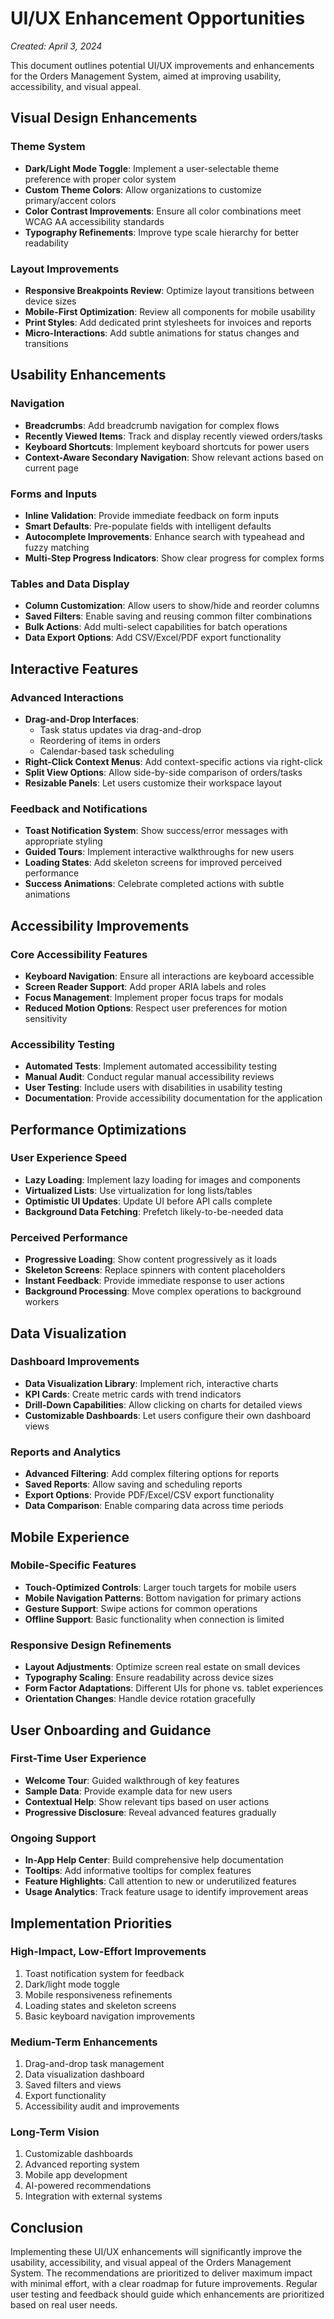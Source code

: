 # UI/UX Enhancement Opportunities

*Created: April 3, 2024*

This document outlines potential UI/UX improvements and enhancements for the Orders Management System, aimed at improving usability, accessibility, and visual appeal.

## Visual Design Enhancements

### Theme System
- **Dark/Light Mode Toggle**: Implement a user-selectable theme preference with proper color system
- **Custom Theme Colors**: Allow organizations to customize primary/accent colors
- **Color Contrast Improvements**: Ensure all color combinations meet WCAG AA accessibility standards
- **Typography Refinements**: Improve type scale hierarchy for better readability

### Layout Improvements
- **Responsive Breakpoints Review**: Optimize layout transitions between device sizes
- **Mobile-First Optimization**: Review all components for mobile usability
- **Print Styles**: Add dedicated print stylesheets for invoices and reports
- **Micro-Interactions**: Add subtle animations for status changes and transitions

## Usability Enhancements

### Navigation
- **Breadcrumbs**: Add breadcrumb navigation for complex flows
- **Recently Viewed Items**: Track and display recently viewed orders/tasks
- **Keyboard Shortcuts**: Implement keyboard shortcuts for power users
- **Context-Aware Secondary Navigation**: Show relevant actions based on current page

### Forms and Inputs
- **Inline Validation**: Provide immediate feedback on form inputs
- **Smart Defaults**: Pre-populate fields with intelligent defaults
- **Autocomplete Improvements**: Enhance search with typeahead and fuzzy matching
- **Multi-Step Progress Indicators**: Show clear progress for complex forms

### Tables and Data Display
- **Column Customization**: Allow users to show/hide and reorder columns
- **Saved Filters**: Enable saving and reusing common filter combinations
- **Bulk Actions**: Add multi-select capabilities for batch operations
- **Data Export Options**: Add CSV/Excel/PDF export functionality

## Interactive Features

### Advanced Interactions
- **Drag-and-Drop Interfaces**:
  - Task status updates via drag-and-drop
  - Reordering of items in orders
  - Calendar-based task scheduling
- **Right-Click Context Menus**: Add context-specific actions via right-click
- **Split View Options**: Allow side-by-side comparison of orders/tasks
- **Resizable Panels**: Let users customize their workspace layout

### Feedback and Notifications
- **Toast Notification System**: Show success/error messages with appropriate styling
- **Guided Tours**: Implement interactive walkthroughs for new users
- **Loading States**: Add skeleton screens for improved perceived performance
- **Success Animations**: Celebrate completed actions with subtle animations

## Accessibility Improvements

### Core Accessibility Features
- **Keyboard Navigation**: Ensure all interactions are keyboard accessible
- **Screen Reader Support**: Add proper ARIA labels and roles
- **Focus Management**: Implement proper focus traps for modals
- **Reduced Motion Options**: Respect user preferences for motion sensitivity

### Accessibility Testing
- **Automated Tests**: Implement automated accessibility testing
- **Manual Audit**: Conduct regular manual accessibility reviews
- **User Testing**: Include users with disabilities in usability testing
- **Documentation**: Provide accessibility documentation for the application

## Performance Optimizations

### User Experience Speed
- **Lazy Loading**: Implement lazy loading for images and components
- **Virtualized Lists**: Use virtualization for long lists/tables
- **Optimistic UI Updates**: Update UI before API calls complete
- **Background Data Fetching**: Prefetch likely-to-be-needed data

### Perceived Performance
- **Progressive Loading**: Show content progressively as it loads
- **Skeleton Screens**: Replace spinners with content placeholders
- **Instant Feedback**: Provide immediate response to user actions
- **Background Processing**: Move complex operations to background workers

## Data Visualization

### Dashboard Improvements
- **Data Visualization Library**: Implement rich, interactive charts
- **KPI Cards**: Create metric cards with trend indicators
- **Drill-Down Capabilities**: Allow clicking on charts for detailed views
- **Customizable Dashboards**: Let users configure their own dashboard views

### Reports and Analytics
- **Advanced Filtering**: Add complex filtering options for reports
- **Saved Reports**: Allow saving and scheduling reports
- **Export Options**: Provide PDF/Excel/CSV export functionality
- **Data Comparison**: Enable comparing data across time periods

## Mobile Experience

### Mobile-Specific Features
- **Touch-Optimized Controls**: Larger touch targets for mobile users
- **Mobile Navigation Patterns**: Bottom navigation for primary actions
- **Gesture Support**: Swipe actions for common operations
- **Offline Support**: Basic functionality when connection is limited

### Responsive Design Refinements
- **Layout Adjustments**: Optimize screen real estate on small devices
- **Typography Scaling**: Ensure readability across device sizes
- **Form Factor Adaptations**: Different UIs for phone vs. tablet experiences
- **Orientation Changes**: Handle device rotation gracefully

## User Onboarding and Guidance

### First-Time User Experience
- **Welcome Tour**: Guided walkthrough of key features
- **Sample Data**: Provide example data for new users
- **Contextual Help**: Show relevant tips based on user actions
- **Progressive Disclosure**: Reveal advanced features gradually

### Ongoing Support
- **In-App Help Center**: Build comprehensive help documentation
- **Tooltips**: Add informative tooltips for complex features
- **Feature Highlights**: Call attention to new or underutilized features
- **Usage Analytics**: Track feature usage to identify improvement areas

## Implementation Priorities

### High-Impact, Low-Effort Improvements
1. Toast notification system for feedback
2. Dark/light mode toggle
3. Mobile responsiveness refinements
4. Loading states and skeleton screens
5. Basic keyboard navigation improvements

### Medium-Term Enhancements
1. Drag-and-drop task management
2. Data visualization dashboard
3. Saved filters and views
4. Export functionality
5. Accessibility audit and improvements

### Long-Term Vision
1. Customizable dashboards
2. Advanced reporting system
3. Mobile app development
4. AI-powered recommendations
5. Integration with external systems

## Conclusion

Implementing these UI/UX enhancements will significantly improve the usability, accessibility, and visual appeal of the Orders Management System. The recommendations are prioritized to deliver maximum impact with minimal effort, with a clear roadmap for future improvements. Regular user testing and feedback should guide which enhancements are prioritized based on real user needs. 